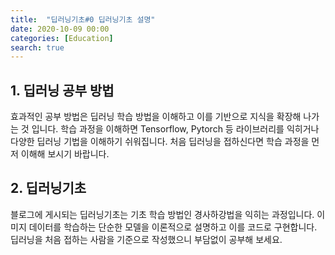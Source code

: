 ```yaml
---
title:  "딥러닝기초#0 딥러닝기초 설명"
date: 2020-10-09 00:00
categories: [Education]
search: true
---
```

## 1. 딥러닝 공부 방법
효과적인 공부 방법은 딥러닝 학습 방법을 이해하고 이를 기반으로 지식을 확장해 나가는 것 입니다. 학습 과정을 이해하면 Tensorflow, Pytorch 등 라이브러리를 익히거나 다양한 딥러닝 기법을 이해하기 쉬워집니다. 처음 딥러닝을 접하신다면 학습 과정을 먼저 이해해 보시기 바랍니다.

## 2. 딥러닝기초
블로그에 게시되는 딥러닝기초는 기초 학습 방법인 경사하강법을 익히는 과정입니다. 이미지 데이터를 학습하는 단순한 모델을 이론적으로 설명하고 이를 코드로 구현합니다. 딥러닝을 처음 접하는 사람을 기준으로 작성했으니 부담없이 공부해 보세요.